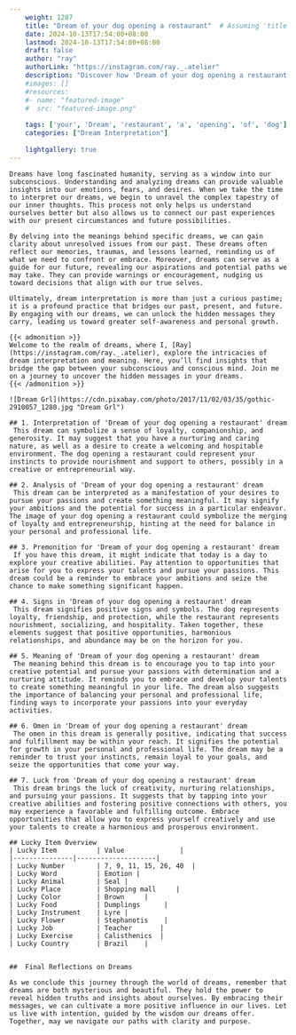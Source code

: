 ```yaml
---
    weight: 1287
    title: "Dream of your dog opening a restaurant"  # Assuming 'title' column exists
    date: 2024-10-13T17:54:00+08:00
    lastmod: 2024-10-13T17:54:00+08:00
    draft: false
    author: "ray"
    authorLink: "https://instagram.com/ray._.atelier"
    description: "Discover how 'Dream of your dog opening a restaurant' can interpret your future and uncover its significant meanings in your life."
    #images: []
    #resources:
    #- name: "featured-image"
    #  src: "featured-image.png"
    
    tags: ['your', 'Dream', 'restaurant', 'a', 'opening', 'of', 'dog']
    categories: ["Dream Interpretation"]
    
    lightgallery: true
---
```

    
    Dreams have long fascinated humanity, serving as a window into our subconscious. Understanding and analyzing dreams can provide valuable insights into our emotions, fears, and desires. When we take the time to interpret our dreams, we begin to unravel the complex tapestry of our inner thoughts. This process not only helps us understand ourselves better but also allows us to connect our past experiences with our present circumstances and future possibilities.
    
    By delving into the meanings behind specific dreams, we can gain clarity about unresolved issues from our past. These dreams often reflect our memories, traumas, and lessons learned, reminding us of what we need to confront or embrace. Moreover, dreams can serve as a guide for our future, revealing our aspirations and potential paths we may take. They can provide warnings or encouragement, nudging us toward decisions that align with our true selves.
    
    Ultimately, dream interpretation is more than just a curious pastime; it is a profound practice that bridges our past, present, and future. By engaging with our dreams, we can unlock the hidden messages they carry, leading us toward greater self-awareness and personal growth.
    
    {{< admonition >}}
    Welcome to the realm of dreams, where I, [Ray](https://instagram.com/ray._.atelier), explore the intricacies of dream interpretation and meaning. Here, you’ll find insights that bridge the gap between your subconscious and conscious mind. Join me on a journey to uncover the hidden messages in your dreams.
    {{< /admonition >}}
    
    ![Dream Grl](https://cdn.pixabay.com/photo/2017/11/02/03/35/gothic-2910057_1280.jpg "Dream Grl")
    
    ## 1. Interpretation of 'Dream of your dog opening a restaurant' dream
     This dream can symbolize a sense of loyalty, companionship, and generosity. It may suggest that you have a nurturing and caring nature, as well as a desire to create a welcoming and hospitable environment. The dog opening a restaurant could represent your instincts to provide nourishment and support to others, possibly in a creative or entrepreneurial way.
    
    ## 2. Analysis of 'Dream of your dog opening a restaurant' dream
     This dream can be interpreted as a manifestation of your desires to pursue your passions and create something meaningful. It may signify your ambitions and the potential for success in a particular endeavor. The image of your dog opening a restaurant could symbolize the merging of loyalty and entrepreneurship, hinting at the need for balance in your personal and professional life.
    
    ## 3. Premonition for 'Dream of your dog opening a restaurant' dream
     If you have this dream, it might indicate that today is a day to explore your creative abilities. Pay attention to opportunities that arise for you to express your talents and pursue your passions. This dream could be a reminder to embrace your ambitions and seize the chance to make something significant happen.
    
    ## 4. Signs in 'Dream of your dog opening a restaurant' dream
     This dream signifies positive signs and symbols. The dog represents loyalty, friendship, and protection, while the restaurant represents nourishment, socializing, and hospitality. Taken together, these elements suggest that positive opportunities, harmonious relationships, and abundance may be on the horizon for you.
    
    ## 5. Meaning of 'Dream of your dog opening a restaurant' dream
     The meaning behind this dream is to encourage you to tap into your creative potential and pursue your passions with determination and a nurturing attitude. It reminds you to embrace and develop your talents to create something meaningful in your life. The dream also suggests the importance of balancing your personal and professional life, finding ways to incorporate your passions into your everyday activities.
    
    ## 6. Omen in 'Dream of your dog opening a restaurant' dream
     The omen in this dream is generally positive, indicating that success and fulfillment may be within your reach. It signifies the potential for growth in your personal and professional life. The dream may be a reminder to trust your instincts, remain loyal to your goals, and seize the opportunities that come your way.
    
    ## 7. Luck from 'Dream of your dog opening a restaurant' dream
     This dream brings the luck of creativity, nurturing relationships, and pursuing your passions. It suggests that by tapping into your creative abilities and fostering positive connections with others, you may experience a favorable and fulfilling outcome. Embrace opportunities that allow you to express yourself creatively and use your talents to create a harmonious and prosperous environment.
    
    ## Lucky Item Overview
    | Lucky Item          | Value              |
    |---------------|--------------------|
    | Lucky Number        | 7, 9, 11, 15, 26, 40  |
    | Lucky Word          | Emotion |
    | Lucky Animal        | Seal |
    | Lucky Place         | Shopping mall     |
    | Lucky Color         | Brown     |
    | Lucky Food          | Dumplings      |
    | Lucky Instrument    | Lyre |
    | Lucky Flower        | Stephanotis    |
    | Lucky Job           | Teacher       |
    | Lucky Exercise      | Calisthenics  |
    | Lucky Country       | Brazil    |
    
    
    ##  Final Reflections on Dreams
    
    As we conclude this journey through the world of dreams, remember that dreams are both mysterious and beautiful. They hold the power to reveal hidden truths and insights about ourselves. By embracing their messages, we can cultivate a more positive influence in our lives. Let us live with intention, guided by the wisdom our dreams offer. Together, may we navigate our paths with clarity and purpose.
    
